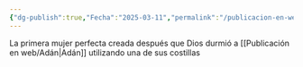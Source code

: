 ```yaml
---
{"dg-publish":true,"Fecha":"2025-03-11","permalink":"/publicacion-en-web/eva/","dgPassFrontmatter":true}
---
```


La primera mujer perfecta creada después que Dios durmió a [[Publicación en web/Adán\|Adán]] utilizando una de sus costillas 

